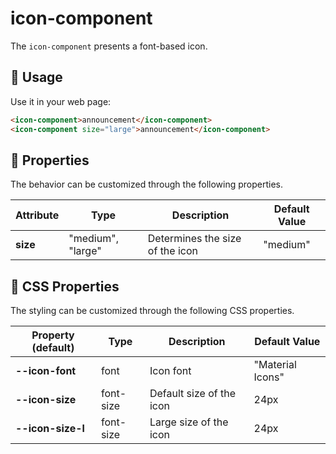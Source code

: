 # icon-component 

The `icon-component` presents a font-based icon.  

## 🎁 Usage 

Use it in your web page:

```html
<icon-component>announcement</icon-component>
<icon-component size="large">announcement</icon-component>
```

## 🎉 Properties 

The behavior can be customized through the following properties.

| Attribute        | Type           | Description  | Default Value |
| ------------- |----| -----| -----| 
| **size**      | "medium", "large" | Determines the size of the icon | "medium" |

## 📝 CSS Properties

The styling can be customized through the following CSS properties.

| Property (default)   | Type           | Description  | Default Value |
| ------------- |----| -----| -----| 
| **--icon-font**      | font | Icon font | "Material Icons" |
| **--icon-size**      | font-size | Default size of the icon | 24px |
| **--icon-size-l**      | font-size | Large size of the icon | 24px |
